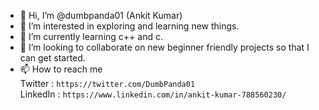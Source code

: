 - 👋 Hi, I’m @dumbpanda01 (Ankit Kumar)
- 👀 I’m interested in exploring and learning new things.
- 🌱 I’m currently learning c++ and c.
- 💞️ I’m looking to collaborate on new beginner friendly projects so that I can get started.
- 📫 How to reach me
<br/>Twitter : ```https://twitter.com/DumbPanda01```
<br/>LinkedIn : ```https://www.linkedin.com/in/ankit-kumar-788560230/```


